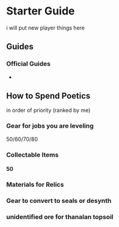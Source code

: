 # Starter Guide

i will put new player things here

## Guides

### Official Guides

-

## How to Spend Poetics

in order of priority (ranked by me)

### Gear for jobs you are leveling

50/60/70/80

### Collectable Items

#### 50

### Materials for Relics

### Gear to convert to seals or desynth

### unidentified ore for thanalan topsoil
